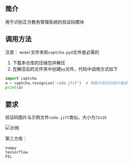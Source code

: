 ## 简介

用于识别正方教务管理系统的验证码模块



## 调用方法
注意： `model`文件夹和`captcha.pyd`文件是必需的

1. 下载本仓库的压缩包并解压
2. 在解压后的文件夹中创建`py`文件，代码中调用方式如下

```python
import captcha
a = captcha.recognize('code.jfif')  # 参数为验证码图片路径
print(a)
```



## 要求

验证码图片与示例文件`code.jiff`类似，大小为`72x25`

![示例](https://cdn.jsdelivr.net/gh/suxss/ZF_captcha/code.jfif)



第三方库：

```
numpy
tensorflow
PIL
```



